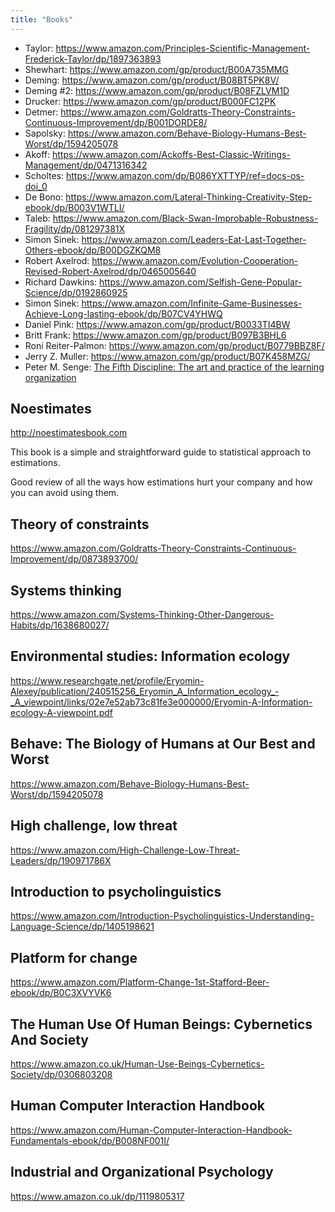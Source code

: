 ```yaml
---
title: "Books"
---
```


- Taylor: https://www.amazon.com/Principles-Scientific-Management-Frederick-Taylor/dp/1897363893
- Shewhart: https://www.amazon.com/gp/product/B00A735MMG
- Deming: https://www.amazon.com/gp/product/B08BT5PK8V/
- Deming #2: https://www.amazon.com/gp/product/B08FZLVM1D
- Drucker: https://www.amazon.com/gp/product/B000FC12PK
- Detmer: https://www.amazon.com/Goldratts-Theory-Constraints-Continuous-Improvement/dp/B001DORDE8/
- Sapolsky: https://www.amazon.com/Behave-Biology-Humans-Best-Worst/dp/1594205078
- Akoff: https://www.amazon.com/Ackoffs-Best-Classic-Writings-Management/dp/0471316342
- Scholtes: https://www.amazon.com/dp/B086YXTTYP/ref=docs-os-doi_0
- De Bono: https://www.amazon.com/Lateral-Thinking-Creativity-Step-ebook/dp/B003V1WTLI/
- Taleb: https://www.amazon.com/Black-Swan-Improbable-Robustness-Fragility/dp/081297381X
- Simon Sinek: https://www.amazon.com/Leaders-Eat-Last-Together-Others-ebook/dp/B00DGZKQM8
- Robert Axelrod: https://www.amazon.com/Evolution-Cooperation-Revised-Robert-Axelrod/dp/0465005640
- Richard Dawkins: https://www.amazon.com/Selfish-Gene-Popular-Science/dp/0192860925
- Simon Sinek: https://www.amazon.com/Infinite-Game-Businesses-Achieve-Long-lasting-ebook/dp/B07CV4YHWQ
- Daniel Pink: https://www.amazon.com/gp/product/B0033TI4BW
- Britt Frank: https://www.amazon.com/gp/product/B097B3BHL6
- Roni Reiter-Palmon: https://www.amazon.com/gp/product/B0779BBZ8F/
- Jerry Z. Muller: https://www.amazon.com/gp/product/B07K458MZG/
- Peter M. Senge: [The Fifth Discipline: The art and practice of the learning organization](https://www.amazon.com/Fifth-Discipline-Practice-Learning-Organization-ebook/dp/B003ELY7OW/)

## Noestimates

http://noestimatesbook.com

This book is a simple and straightforward guide to statistical approach to estimations.

Good review of all the ways how estimations hurt your company and how you can avoid using them.

## Theory of constraints

https://www.amazon.com/Goldratts-Theory-Constraints-Continuous-Improvement/dp/0873893700/

## Systems thinking

https://www.amazon.com/Systems-Thinking-Other-Dangerous-Habits/dp/1638680027/

## Environmental studies: Information ecology

https://www.researchgate.net/profile/Eryomin-Alexey/publication/240515256_Eryomin_A_Information_ecology_-_A_viewpoint/links/02e7e52ab73c81fe3e000000/Eryomin-A-Information-ecology-A-viewpoint.pdf

## Behave: The Biology of Humans at Our Best and Worst

https://www.amazon.com/Behave-Biology-Humans-Best-Worst/dp/1594205078

## High challenge, low threat

https://www.amazon.com/High-Challenge-Low-Threat-Leaders/dp/190971786X

## Introduction to psycholinguistics

https://www.amazon.com/Introduction-Psycholinguistics-Understanding-Language-Science/dp/1405198621

## Platform for change 

https://www.amazon.com/Platform-Change-1st-Stafford-Beer-ebook/dp/B0C3XVYVK6

## The Human Use Of Human Beings: Cybernetics And Society

https://www.amazon.co.uk/Human-Use-Beings-Cybernetics-Society/dp/0306803208

## Human Computer Interaction Handbook

https://www.amazon.com/Human-Computer-Interaction-Handbook-Fundamentals-ebook/dp/B008NF001I/

## Industrial and Organizational Psychology

https://www.amazon.co.uk/dp/1119805317


